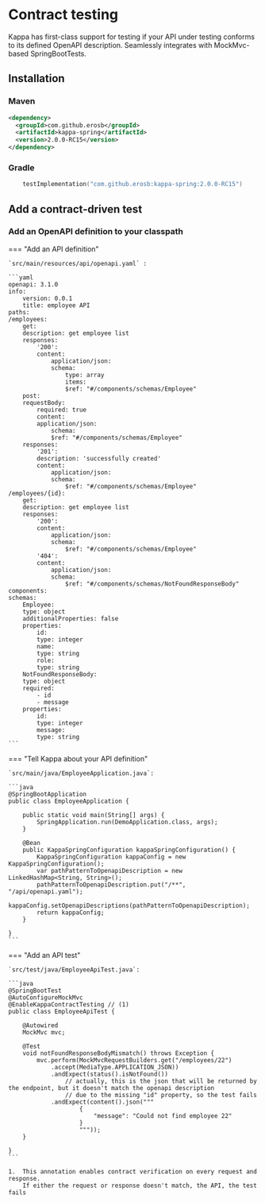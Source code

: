 # Contract testing


Kappa has first-class support for testing if your API under testing conforms to its defined OpenAPI description. Seamlessly integrates with MockMvc-based SpringBootTests.

## Installation

### Maven

```xml
<dependency>
  <groupId>com.github.erosb</groupId>
  <artifactId>kappa-spring</artifactId>
  <version>2.0.0-RC15</version>
</dependency>
```

### Gradle

```kotlin
	testImplementation("com.github.erosb:kappa-spring:2.0.0-RC15")
```



## Add a contract-driven test

### Add an OpenAPI definition to your classpath

=== "Add an API definition"

    `src/main/resources/api/openapi.yaml` :

    ```yaml
    openapi: 3.1.0
    info:
        version: 0.0.1
        title: employee API
    paths:
    /employees:
        get:
        description: get employee list
        responses:
            '200':
            content:
                application/json:
                schema:
                    type: array
                    items:
                    $ref: "#/components/schemas/Employee"
        post:
        requestBody:
            required: true
            content:
            application/json:
                schema:
                $ref: "#/components/schemas/Employee"
        responses:
            '201':
            description: 'successfully created'
            content:
                application/json:
                schema:
                    $ref: "#/components/schemas/Employee"
    /employees/{id}:
        get:
        description: get employee list
        responses:
            '200':
            content:
                application/json:
                schema:
                    $ref: "#/components/schemas/Employee"
            '404':
            content:
                application/json:
                schema:
                    $ref: "#/components/schemas/NotFoundResponseBody"
    components:
    schemas:
        Employee:
        type: object
        additionalProperties: false
        properties:
            id:
            type: integer
            name:
            type: string
            role:
            type: string
        NotFoundResponseBody:
        type: object
        required:
            - id
            - message
        properties:
            id:
            type: integer
            message:
            type: string
    ```
=== "Tell Kappa about your API definition"

    `src/main/java/EmployeeApplication.java`:

    ```java
    @SpringBootApplication
    public class EmployeeApplication {

        public static void main(String[] args) {
            SpringApplication.run(DemoApplication.class, args);
        }

        @Bean
        public KappaSpringConfiguration kappaSpringConfiguration() {
            KappaSpringConfiguration kappaConfig = new KappaSpringConfiguration();
            var pathPatternToOpenapiDescription = new LinkedHashMap<String, String>();
            pathPatternToOpenapiDescription.put("/**", "/api/openapi.yaml");
            kappaConfig.setOpenapiDescriptions(pathPatternToOpenapiDescription);
            return kappaConfig;
        }

    }
    ```
    
=== "Add an API test"

    `src/test/java/EmployeeApiTest.java`:
  
    ```java
    @SpringBootTest
    @AutoConfigureMockMvc
    @EnableKappaContractTesting // (1)
    public class EmployeeApiTest {

        @Autowired
        MockMvc mvc;

        @Test
        void notFoundResponseBodyMismatch() throws Exception {
            mvc.perform(MockMvcRequestBuilders.get("/employees/22")
                .accept(MediaType.APPLICATION_JSON))
                .andExpect(status().isNotFound())
                    // actually, this is the json that will be returned by the endpoint, but it doesn't match the openapi description
                    // due to the missing "id" property, so the test fails
                .andExpect(content().json("""
                        {
                            "message": "Could not find employee 22"
                        }
                        """));
        }

    }
    ```

    1.  This annotation enables contract verification on every request and response.
        If either the request or response doesn't match, the API, the test fails
